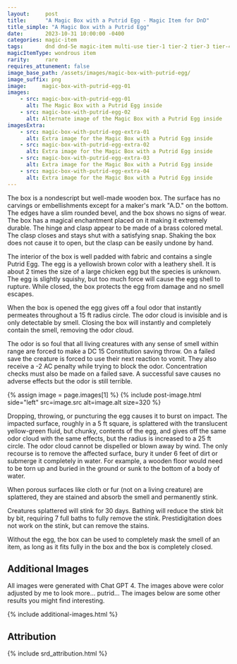 ```yaml
---
layout:     post
title:      "A Magic Box with a Putrid Egg - Magic Item for DnD"
title_simple: "A Magic Box with a Putrid Egg"
date:       2023-10-31 10:00:00 -0400
categories: magic-item
tags:       dnd dnd-5e magic-item multi-use tier-1 tier-2 tier-3 tier-4
magicItemType: wondrous item
rarity:     rare
requires_attunement: false
image_base_path: /assets/images/magic-box-with-putrid-egg/
image_suffix: png
image:     magic-box-with-putrid-egg-01
images:
    - src: magic-box-with-putrid-egg-01
      alt: The Magic Box with a Putrid Egg inside
    - src: magic-box-with-putrid-egg-02
      alt: Alternate image of the Magic Box with a Putrid Egg inside
imagesExtra:
    - src: magic-box-with-putrid-egg-extra-01
      alt: Extra image for the Magic Box with a Putrid Egg inside
    - src: magic-box-with-putrid-egg-extra-02
      alt: Extra image for the Magic Box with a Putrid Egg inside
    - src: magic-box-with-putrid-egg-extra-03
      alt: Extra image for the Magic Box with a Putrid Egg inside
    - src: magic-box-with-putrid-egg-extra-04
      alt: Extra image for the Magic Box with a Putrid Egg inside
---
```


The box is a nondescript but well-made wooden box. The surface has no carvings or embellishments except for a maker's mark "A.D." on the bottom.  The edges have a slim rounded bevel, and the box shows no signs of wear. The box has a magical enchantment placed on it making it extremely durable.  The hinge and clasp appear to be made of a brass colored metal. The clasp closes and stays shut with a satisfying snap. Shaking the box does not cause it to open, but the clasp can be easily undone by hand.

<!--more-->

The interior of the box is well padded with fabric and contains a single Putrid Egg. The egg is a yellowish brown color with a leathery shell. It is about 2 times the size of a large chicken egg but the species is unknown. The egg is slightly squishy, but too much force will cause the egg shell to rupture. While closed, the box protects the egg from damage and no smell escapes.

When the box is opened the egg gives off a foul odor that instantly permeates throughout a 15 ft radius circle. The odor cloud is invisible and is only detectable by smell. Closing the box will instantly and completely contain the smell, removing the odor cloud.

The odor is so foul that all living creatures with any sense of smell within range are forced to make a DC 15 Constitution saving throw. On a failed save the creature is forced to use their next reaction to vomit. They also receive a -2 AC penalty while trying to block the odor. Concentration checks must also be made on a failed save. A successful save causes no adverse effects but the odor is still terrible.

{% assign image = page.images[1] %}
{% include post-image.html side="left" src=image.src alt=image.alt size=320 %}

Dropping, throwing, or puncturing the egg causes it to burst on impact. The impacted surface, roughly in a 5 ft square, is splattered with the translucent yellow-green fluid, but chunky, contents of the egg, and gives off the same odor cloud with the same effects, but the radius is increased to a 25 ft circle. The odor cloud cannot be dispelled or blown away by wind. The only recourse is to remove the affected surface, bury it under 6 feet of dirt or submerge it completely in water. For example, a wooden floor would need to be torn up and buried in the ground or sunk to the bottom of a body of water.

When porous surfaces like cloth or fur (not on a living creature) are splattered, they are stained and absorb the smell and permanently stink.

Creatures splattered will stink for 30 days. Bathing will reduce the stink bit by bit, requiring 7 full baths to fully remove the stink. Prestidigitation does not work on the stink, but can remove the stains.

Without the egg, the box can be used to completely mask the smell of an item, as long as it fits fully in the box and the box is completely closed.


## Additional Images

All images were generated with Chat GPT 4. The images above were color adjusted by me to look more... putrid... The images below are some other results you might find interesting.

{% include additional-images.html %}


## Attribution

{% include srd_attribution.html %}
